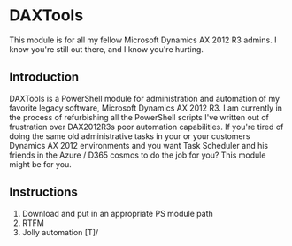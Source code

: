 # DAXTools
This module is for all my fellow Microsoft Dynamics AX 2012 R3 admins. I know you're still out there, and I know you're hurting.

## Introduction
DAXTools is a PowerShell module for administration and automation of my favorite legacy software, Microsoft Dynamics AX 2012 R3.
I am currently in the process of refurbishing all the PowerShell scripts I've written out of frustration over DAX2012R3s poor automation capabilities.
If you're tired of doing the same old administrative tasks in your or your customers Dynamics AX 2012 environments and you want Task Scheduler and his friends in the Azure / D365 cosmos to do the job for you? 
This module might be for you.

## Instructions

1. Download and put in an appropriate PS module path
2. RTFM
3. Jolly automation \[T]/
